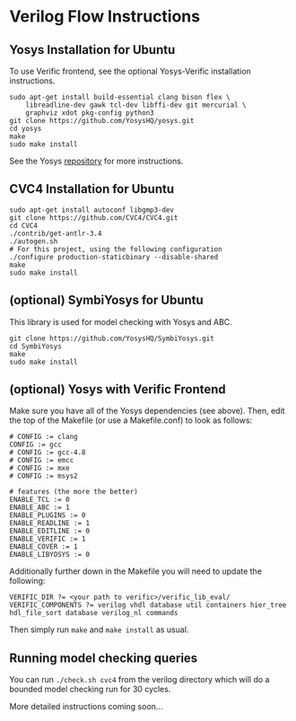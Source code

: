 # Verilog Flow Instructions
## Yosys Installation for Ubuntu
To use Verific frontend, see the optional Yosys-Verific installation instructions.
```
sudo apt-get install build-essential clang bison flex \
	libreadline-dev gawk tcl-dev libffi-dev git mercurial \
	graphviz xdot pkg-config python3
git clone https://github.com/YosysHQ/yosys.git
cd yosys
make
sudo make install
```
See the Yosys [repository](https://github.com/YosysHQ/yosys) for more instructions.

## CVC4 Installation for Ubuntu
```
sudo apt-get install autoconf libgmp3-dev
git clone https://github.com/CVC4/CVC4.git
cd CVC4
./contrib/get-antlr-3.4
./autogen.sh
# For this project, using the following configuration
./configure production-staticbinary --disable-shared
make
sudo make install
```

## (optional) SymbiYosys for Ubuntu
This library is used for model checking with Yosys and ABC.
```
git clone https://github.com/YosysHQ/SymbiYosys.git
cd SymbiYosys
make
sudo make install
```

## (optional) Yosys with Verific Frontend
Make sure you have all of the Yosys dependencies (see above).
Then, edit the top of the Makefile (or use a Makefile.conf) to look as follows:
```
# CONFIG := clang
CONFIG := gcc
# CONFIG := gcc-4.8
# CONFIG := emcc
# CONFIG := mxe
# CONFIG := msys2

# features (the more the better)
ENABLE_TCL := 0
ENABLE_ABC := 1
ENABLE_PLUGINS := 0
ENABLE_READLINE := 1
ENABLE_EDITLINE := 0
ENABLE_VERIFIC := 1
ENABLE_COVER := 1
ENABLE_LIBYOSYS := 0
```

Additionally further down in the Makefile you will need to update the following:
```
VERIFIC_DIR ?= <your path to verific>/verific_lib_eval/
VERIFIC_COMPONENTS ?= verilog vhdl database util containers hier_tree hdl_file_sort database verilog_nl commands
```

Then simply run `make` and `make install` as usual.

## Running model checking queries
You can run ```./check.sh cvc4``` from the verilog directory which will do a bounded model checking run for 30 cycles.

More detailed instructions coming soon...